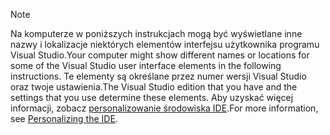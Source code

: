 
> [!NOTE]
> <span data-ttu-id="c4184-101">Na komputerze w poniższych instrukcjach mogą być wyświetlane inne nazwy i lokalizacje niektórych elementów interfejsu użytkownika programu Visual Studio.</span><span class="sxs-lookup"><span data-stu-id="c4184-101">Your computer might show different names or locations for some of the Visual Studio user interface elements in the following instructions.</span></span> <span data-ttu-id="c4184-102">Te elementy są określane przez numer wersji Visual Studio oraz twoje ustawienia.</span><span class="sxs-lookup"><span data-stu-id="c4184-102">The Visual Studio edition that you have and the settings that you use determine these elements.</span></span> <span data-ttu-id="c4184-103">Aby uzyskać więcej informacji, zobacz [personalizowanie środowiska IDE](/visualstudio/ide/personalizing-the-visual-studio-ide).</span><span class="sxs-lookup"><span data-stu-id="c4184-103">For more information, see [Personalizing the IDE](/visualstudio/ide/personalizing-the-visual-studio-ide).</span></span>